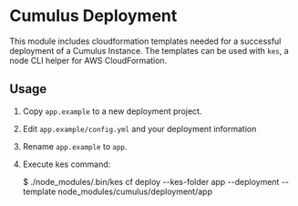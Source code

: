 # Cumulus Deployment

This module includes cloudformation templates needed for a successful deployment of a Cumulus Instance. The templates can be used with `kes`, a node CLI helper for AWS CloudFormation.

## Usage

1. Copy `app.example` to a new deployment project.
2. Edit `app.example/config.yml` and your deployment information

3. Rename `app.example` to `app`.
4. Execute kes command:

     $ ./node_modules/.bin/kes cf deploy --kes-folder app --deployment <my-deployment> --template node_modules/cumulus/deployment/app